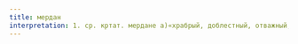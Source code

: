 ```yaml
---
title: мердан
interpretation: 1. ср. кртат. мердане а)«храбрый, доблестный, отважный, мужественный»; б)«храбро, доблестно, отважно, мужественно»; в) цилиндр, вал, каток; скалка; г) ИЛМ; 2. ср. РПН мардан
---
```

